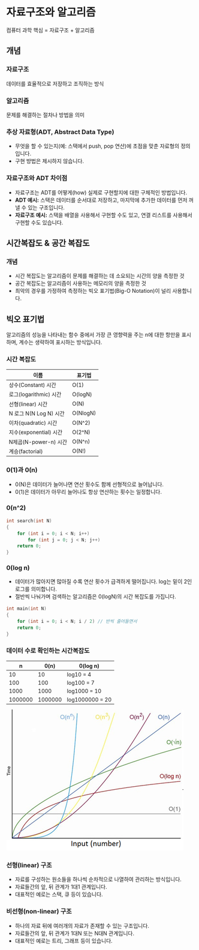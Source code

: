 # 자료구조와 알고리즘

컴퓨터 과학 핵심 = 자료구조 + 알고리즘

## 개념

### 자료구조

데이터를 효율적으로 저장하고 조직하는 방식

### 알고리즘

문제를 해결하는 절차나 방법을 의미

### 추상 자료형(ADT, Abstract Data Type)

- 무엇을 할 수 있는지(예: 스택에서 push, pop 연산)에 초점을 맞춘 자료형의 정의입니다.
- 구현 방법은 제시하지 않습니다.

### 자료구조와 ADT 차이점

- 자료구조는 ADT를 어떻게(how) 실제로 구현할지에 대한 구체적인 방법입니다.
- **ADT 예시:** 스택은 데이터를 순서대로 저장하고, 마지막에 추가한 데이터를 먼저 꺼낼 수 있는 구조입니다. 
- **자료구조 예시:** 스택을 배열을 사용해서 구현할 수도 있고, 연결 리스트를 사용해서 구현할 수도 있습니다.

## 시간복잡도 & 공간 복잡도

### 개념

- 시간 복잡도는 알고리즘이 문제를 해결하는 데 소요되는 시간의 양을 측정한 것
- 공간 복잡도는 알고리즘이 사용하는 메모리의 양을 측정한 것
- 최악의 경우를 가정하여 측정하는 빅오 표기법(Big-O Notation)이 널리 사용합니다.

## 빅오 표기법

알고리즘의 성능을 나타내는 함수 중에서 가장 큰 영향력을 주는 n에 대한 항만을 표시하며, 계수는 생략하여 표시하는 방식입니다.

### 시간 복잡도

| 이름 | 표기법 |
| ---- | ---- |
| 상수(Constant) 시간 | O(1) |
| 로그(logarithmic) 시간 | O(logN) |
| 선형(linear) 시간 | O(N) |
| N 로그 N(N Log N) 시간 | O(NlogN) |
| 이차(quadratic) 시간 | O(N^2) |
| 지수(exponential) 시간 | O(2^N) |
| N제곱(N-power-n) 시간 | O(N^n) |
| 계승(factorial) | O(N!) |

### 0(1)과 0(n)

- 0(N)은 데이터가 늘어나면 연산 횟수도 함께 선형적으로 늘어납니다. 
- 0(1)은 데이터가 아무리 늘어나도 항상 연산하는 횟수는 일정합니다.

### 0(n^2)

```c
int search(int N)
{
	for (int i = 0; i < N; i++)
		for (int j = 0; j < N; j++)
	return 0;
}
```

### 0(log n)

- 데이터가 많아지면 많아질 수록 연산 횟수가 급격하게 떨어집니다. log는 밑이 2인 로그를 의미합니다.
- 절반씩 나눠가며 검색하는 알고리즘은 0(logN)의 시간 복잡도를 가집니다.

```c
int main(int N)
{
	for (int i = 0; i < N; i / 2) // 반씩 줄어들면서
	return 0;
}
```

### 데이터 수로 확인하는 시간복잡도

| n | 0(n) | 0(log n) |
|---|------|----------|
| 10 | 10   | log10 = 4 |
| 100 | 100  | log100 = 7 |
| 1000 | 1000 | log1000 = 10 |
|1000000|1000000| log1000000 = 20 |

![시간 복잡도](./image/time_complex.png)

### 선형(linear) 구조

- 자료를 구성하는 원소들을 하나씩 순차적으로 나열하여 관리하는 방식입니다. 
- 자료들간의 앞, 뒤 관계가 1대1 관계입니다.
- 대표적인 예로는 스택, 큐 등이 있습니다.

### 비선형(non-linear) 구조

- 하나의 자료 뒤에 여러개의 자료가 존재할 수 있는 구조입니다. 
- 자료들간의 앞, 뒤 관계가 1대N 또는 N대N 관계입니다.
- 대표적인 예로는 트리, 그래프 등이 있습니다.

